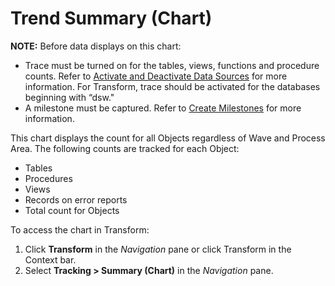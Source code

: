 # Trend Summary (Chart)

**NOTE:** Before data displays on this chart:

  - Trace must be turned on for the tables, views, functions and
    procedure counts. Refer to [Activate and Deactivate Data
    Sources](../../../Platform/Common/Use_Cases/Activate_and_Deactivate_Data_Source.htm)
    for more information. For Transform, trace should be activated for
    the databases beginning with “dsw."
  - A milestone must be captured. Refer to [Create
    Milestones](Create_Milestones.htm) for more information.

This chart displays the count for all Objects regardless of Wave and
Process Area. The following counts are tracked for each Object:

  - Tables
  - Procedures
  - Views
  - Records on error reports
  - Total count for Objects

To access the chart in Transform:

1.  Click <span style="font-weight: bold;">Transform</span> in the
    <span style="font-style: italic;">Navigation</span> pane or click
    Transform in the Context bar.
2.  Select <span style="font-weight: bold;">Tracking \> Summary
    (Chart)</span> in the
    <span style="font-style: italic;">Navigation</span> pane.
